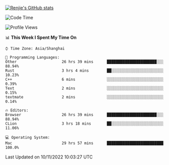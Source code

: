 [![Renjie's GitHub stats](https://github-readme-stats.vercel.app/api?username=liurenjie1024&show_icons=true&theme=chartreuse-dark)](https://github.com/anuraghazra/github-readme-stats)

<!--START_SECTION:waka-->
![Code Time](http://img.shields.io/badge/Code%20Time-316%20hrs%2017%20mins-blue)

![Profile Views](http://img.shields.io/badge/Profile%20Views-19-blue)

📊 **This Week I Spent My Time On** 

```text
⌚︎ Time Zone: Asia/Shanghai

💬 Programming Languages: 
Other                    26 hrs 39 mins      ██████████████████████░░░   88.94% 
Rust                     3 hrs 4 mins        ██░░░░░░░░░░░░░░░░░░░░░░░   10.23% 
C++                      6 mins              ░░░░░░░░░░░░░░░░░░░░░░░░░   0.39% 
Text                     2 mins              ░░░░░░░░░░░░░░░░░░░░░░░░░   0.15% 
textmate                 2 mins              ░░░░░░░░░░░░░░░░░░░░░░░░░   0.14%

🔥 Editors: 
Browser                  26 hrs 39 mins      ██████████████████████░░░   88.94% 
CLion                    3 hrs 18 mins       ██░░░░░░░░░░░░░░░░░░░░░░░   11.06%

💻 Operating System: 
Mac                      29 hrs 57 mins      █████████████████████████   100.0%

```


 Last Updated on 10/11/2022 10:03:27 UTC
<!--END_SECTION:waka-->

